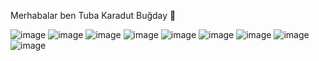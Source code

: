 
Merhabalar ben Tuba Karadut Buğday  👋


![image](https://user-images.githubusercontent.com/101792058/204102463-80ae4962-38d9-4f3e-b618-2f7610854b66.png)
![image](https://user-images.githubusercontent.com/101792058/204102477-cbfe2c1b-3d50-4f87-b3eb-427019d58bb1.png)
![image](https://user-images.githubusercontent.com/101792058/204102486-934c0332-0216-4e61-980f-c9dd31636e85.png)
![image](https://user-images.githubusercontent.com/101792058/204102494-e7704623-b59f-46bc-83b6-0167dc618225.png)
![image](https://user-images.githubusercontent.com/101792058/204102503-f4e24645-56b5-4ade-9713-dedda4d6afd0.png)
![image](https://user-images.githubusercontent.com/101792058/204102507-b3d767b7-14e3-40a3-b057-cc3c862c2d1b.png)
![image](https://user-images.githubusercontent.com/101792058/204102510-9df7f784-7d80-40e6-9ed2-0a1853b59220.png)
![image](https://user-images.githubusercontent.com/101792058/204102517-c28a958e-c850-4f99-9524-6edd466d6e7b.png)
![image](https://user-images.githubusercontent.com/101792058/210100418-644ba3c3-3af7-4abf-a8d6-512d72a6073a.png)

<!---
tubakaradut/tubakaradut is a ✨ special ✨ repository because its `README.md` (this file) appears on your GitHub profile.
You can click the Preview link to take a look at your changes.
--->
